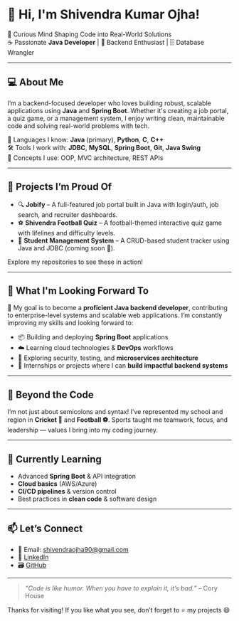 # 👋 Hi, I'm Shivendra Kumar Ojha!

🧩 Curious Mind Shaping Code into Real-World Solutions  
☕ Passionate **Java Developer** | 🚀 Backend Enthusiast | 🗄️ Database Wrangler

---

## 💻 About Me

I’m a backend-focused developer who loves building robust, scalable applications using **Java** and **Spring Boot**. Whether it's creating a job portal, a quiz game, or a management system, I enjoy writing clean, maintainable code and solving real-world problems with tech.  

💬 Languages I know: **Java** (primary), **Python**, **C**, **C++**  
🛠️ Tools I work with: **JDBC**, **MySQL**, **Spring Boot**, **Git**, **Java Swing**  
📐 Concepts I use: OOP, MVC architecture, REST APIs

---

## 🧠 Projects I’m Proud Of

- 🔍 **Jobify** – A full-featured job portal built in Java with login/auth, job search, and recruiter dashboards.  
- ⚽ **Shivendra Football Quiz** – A football-themed interactive quiz game with lifelines and difficulty levels.  
- 🏫 **Student Management System** – A CRUD-based student tracker using Java and JDBC (coming soon 👀).

Explore my repositories to see these in action!

---

## 🌟 What I'm Looking Forward To

🎯 My goal is to become a **proficient Java backend developer**, contributing to enterprise-level systems and scalable web applications. I’m constantly improving my skills and looking forward to:

- 📦 Building and deploying **Spring Boot** applications  
- ☁️ Learning cloud technologies & **DevOps** workflows  
- 🔐 Exploring security, testing, and **microservices architecture**  
- 💼 Internships or projects where I can **build impactful backend systems**

---

## 🏏 Beyond the Code

I’m not just about semicolons and syntax! I’ve represented my school and region in **Cricket 🏏** and **Football ⚽**. Sports taught me teamwork, focus, and leadership — values I bring into my coding journey.

---

## 🌱 Currently Learning

- Advanced **Spring Boot** & API integration  
- **Cloud basics** (AWS/Azure)  
- **CI/CD pipelines** & version control  
- Best practices in **clean code** & software design

---

## 📫 Let’s Connect

- 📧 Email: shivendraojha90@gmail.com  
- 💼 [LinkedIn](https://www.linkedin.com/in/shivendra-kumar-ojha-a7732028b/)  
- 🗃️ [GitHub](https://github.com/masterSKO)

---

> *“Code is like humor. When you have to explain it, it’s bad.”* – Cory House

Thanks for visiting! If you like what you see, don’t forget to ⭐ my projects 😄
